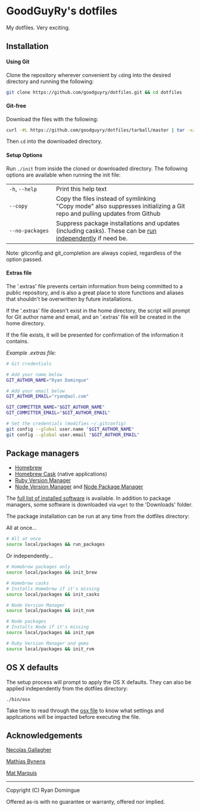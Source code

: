 # GoodGuyRy's dotfiles

My dotfiles. Very exciting.

## Installation

#### Using Git

Clone the repository wherever convenient by ```cd```ing into the desired directory and running the following:

```bash
git clone https://github.com/goodguyry/dotfiles.git && cd dotfiles
```

#### Git-free

Download the files with the following:

```bash
curl -#L https://github.com/goodguyry/dotfiles/tarball/master | tar -xzv --exclude={README.md,LICENSE}
```

Then ```cd``` into the downloaded directory.

#### Setup Options

Run ```./init``` from inside the cloned or downloaded directory. The following options are available when running the init file:

<table>
    <tr>
        <td width="25%"><code>-h</code>, <code>--help</code></td>
        <td>Print this help text</td>
    </tr>
    <tr>
        <td width="25%"><code>--copy</code></td>
        <td>Copy the files instead of symlinking<br>"Copy mode" also suppresses initializing a Git repo and pulling updates from Github</td>
    </tr>
    <tr>
        <td width="25%"><code>--no-packages</code></td>
        <td>Suppress package installations and updates (including casks). These can be <a href="#package-managers">run independently</a> if need be.</td>
    </tr>
</table>

 Note: gitconfig and git_completion are always copied, regardless of the option passed.

#### Extras file

The '.extras' file prevents certain information from being committed to a public repository, and is also a great place to store functions and aliases that shouldn't be overwritten by future installations.

If the '.extras' file doesn't exist in the home directory, the script will prompt for Git author name and email, and an '.extras' file will be created in the home directory.

If the file exists, it will be presented for confirmation of the information it contains.

_Example .extras file:_

```bash
# Git credentials

# Add your name below
GIT_AUTHOR_NAME="Ryan Domingue"

# Add your email below
GIT_AUTHOR_EMAIL="ryan@aol.com"

GIT_COMMITTER_NAME="$GIT_AUTHOR_NAME"
GIT_COMMITTER_EMAIL="$GIT_AUTHOR_EMAIL"

# Set the credentials (modifies ~/.gitconfig)
git config --global user.name "$GIT_AUTHOR_NAME"
git config --global user.email "$GIT_AUTHOR_EMAIL"
```

## Package managers

- [Homebrew](http://brew.sh/)
- [Homebrew Cask](https://github.com/caskroom/homebrew-cask) (native applications)
- [Ruby Version Manager](https://rvm.io/)
- [Node Version Manager](https://github.com/creationix/nvm) and [Node Package Manager](https://www.npmjs.com/)

The [full list of installed software](http://github.com/goodguyry/dotfiles/blob/master/local/software_list.md) is available. In addition to package managers, some software is downloaded via ```wget``` to the 'Downloads' folder.

The package installation can be run at any time from the dotfiles directory:

All at once...


```bash
# All at once
source local/packages && run_packages
```

Or independently...

```bash
# Homebrew packages only
source local/packages && init_brew
```

```bash
# Homebrew casks
# Installs Homebrew if it's missing
source local/packages && init_casks
```

```bash
# Node Version Manager
source local/packages && init_nvm
```

```bash
# Node packages
# Installs Node if it's missing
source local/packages && init_npm
```

```bash
# Ruby Version Manager and gems
source local/packages && init_rvm
```

## OS X defaults

The setup process will prompt to apply the OS X defaults. They can also be applied independently from the dotfiles directory:

```
./bin/osx
```

Take time to read through the [osx file](http://github.com/goodguyry/dotfiles/blob/master/bin/osx) to know what settings and applications will be impacted before executing the file.

## Acknowledgements

[Necolas Gallagher](http://github.com/necolas/dotfiles)

[Mathias Bynens](http://github.com/mathiasbynens/dotfiles)

[Mat Marquis](https://github.com/wilto/)

---

Copyright (C) Ryan Domingue

Offered as-is with no guarantee or warranty, offered nor implied.
